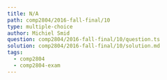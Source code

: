 ```yaml
---
title: N/A
path: comp2804/2016-fall-final/10
type: multiple-choice
author: Michiel Smid
question: comp2804/2016-fall-final/10/question.ts
solution: comp2804/2016-fall-final/10/solution.md
tags:
  - comp2804
  - comp2804-exam
---
```


